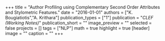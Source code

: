 +++
title = "Author Profiling using Complementary Second Order Attributes and Stylometric Features."
date = "2016-01-01"
authors = ["K. Bougiatiotis","A. Krithara"]
publication_types = ["1"]
publication = "_CLEF (Working Notes)_"
publication_short = ""
image_preview = ""
selected = false
projects = []
tags = ["NLP"]
math = true
highlight = true
[header]
image = ""
caption = ""
+++

